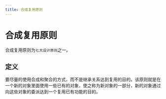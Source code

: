 ```yaml
---
title: 合成复用原则
---
```


# 合成复用原则

合成复用原则为`七大设计原则`之一。

## 定义

要尽量的使用合成和聚合的方式，而不是继承关系达到复用的目的。该原则就是在一个新的对象里面使用一些已有的对象，使之称为新对象的一部分，新的对象通过向这些对象的委派达到一个复用已有功能的目的。

